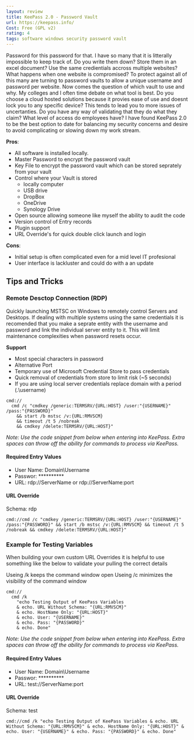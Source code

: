 ```yaml
---
layout: review
title: KeePass 2.0 - Password Vault
url: https://keepass.info/
Cost: Free (GPL v2)
rating: 4
tags: software windows security password vault 
---
```

Password for this password for that. I have so many that it is litterally impossible to keep track of. Do you write them down? Store them in an excel document? Use the same credientials accross multiple websites? What happens when one website is compromised? To protect against all of this many are turning to password vaults to allow a unique username and password per website. Now comes the question of which vault to use and why. My colleges and I often time debate on what tool is best. Do you choose a cloud hosted solutions because it provies ease of use and doesnt lock you to any specific device? This tends to lead you to more issues of uncertanties. Do you have any way of validating that they do what they claim? What level of access do employees have? I have found KeePass 2.0 to be the best option to date for balancing my security concerns and desire to avoid complicating or slowing down my work stream.

<!--more-->
**Pros**: 
 - All software is installed locally.
 - Master Password to encrypt the password vault
 - Key File to encrypt the password vault which can be stored seprately from your vault
 - Control where your Vault is stored
   - locally computer
   - USB drive
   - DropBox
   - OneDrive
   - Synology Drive
 - Open source allowing someone like myself the ability to audit the code
 - Version control of Entry records
 - Plugin support
 - URL Override's for quick double click launch and login

**Cons**: 
 - Initial setup is often complicated even for a mid level IT profesional
 - User interface is lackluster and could do with a an update
 
## Tips and Tricks
### Remote Desctop Connection (RDP)
Quickly launching MSTSC on Windows to remotely control Servers and Desktops. If dealing with multiple systems using the same credentials it is recomended that you make a seprate entity with the username and password and link the individual server entity to it. This will limit maintenance complexities when password resets occur.

**Support**
 - Most special characters in password
 - Alternative Port
 - Temporary use of Microsoft Credential Store to pass credentials
 - Quick removal of credentials from store to limit risk (~5 seconds)
 - If you are using local server credentials replace domain with a period (.\username)
 
```batch
cmd://
  cmd /c "cmdkey /generic:TERMSRV/{URL:HOST} /user:"{USERNAME}" /pass:"{PASSWORD}" 
    && start /b mstsc /v:{URL:RMVSCM} 
    && timeout /t 5 /nobreak 
    && cmdkey /delete:TERMSRV/{URL:HOST}"
```
*Note: Use the code snippet from below when entering into KeePass. Extra spaces can throw off the ability for commands to process via KeePass.*
#### Required Entry Values
 - User Name: Domain\Username
 - Passwor: **********
 - URL: rdp://ServerName or rdp://ServerName:port

#### URL Override
Schema: rdp
```batch
cmd://cmd /c "cmdkey /generic:TERMSRV/{URL:HOST} /user:"{USERNAME}" /pass:"{PASSWORD}" && start /b mstsc /v:{URL:RMVSCM} && timeout /t 5 /nobreak && cmdkey /delete:TERMSRV/{URL:HOST}"
```
### Example for Testing Variables
When building your own custom URL Overrides it is helpful to use something like the below to validate your pulling the correct details

Useing /k keeps the command window open
Useing /c minimizes the visibility of the command window

```batch
cmd:// 
  cmd /k 
    "echo Testing Output of KeePass Variables 
    & echo. URL Without Schema: "{URL:RMVSCM}" 
    & echo. HostName Only: "{URL:HOST}" 
    & echo. User: "{USERNAME}" 
    & echo. Pass: "{PASSWORD}" 
    & echo. Done"
```
*Note: Use the code snippet from below when entering into KeePass. Extra spaces can throw off the ability for commands to process via KeePass.*
#### Required Entry Values
 - User Name: Domain\Username
 - Passwor: **********
 - URL: test://ServerName:port

#### URL Override
Schema: test
```batch
cmd://cmd /k "echo Testing Output of KeePass Variables & echo. URL Without Schema: "{URL:RMVSCM}" & echo. HostName Only: "{URL:HOST}" & echo. User: "{USERNAME}" & echo. Pass: "{PASSWORD}" & echo. Done"
```
